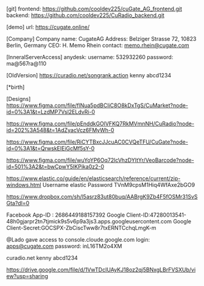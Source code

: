 [git]
frontend: https://github.com/cooldev225/cuGate_AG_frontend.git
backend: https://github.com/cooldev225/CuRadio_backend.git

[demo]
url: https://cugate.online/

[Company]
Company name: CugateAG
Address: Belziger Strasse 72, 10823 Berlin, Germany
CEO: H. Memo Rhein
contact: memo.rhein@cugate.com

[InneralServerAccess]
anydesk: username: 532932260  password: ma@567ra@110

[OldVersion]
https://curadio.net/songrank.action
kenny
abcd1234

[*birth]

[Designs]
https://www.figma.com/file/flNua5pdBCIiC8O8kDxTgS/CuMarket?node-id=0%3A1&t=LzdMP7Vsl2ELdvRi-0

https://www.figma.com/file/pEnddkGOlVFKQ7RkMVmnNH/CuRadio?node-id=202%3A548&t=1AdZyacVcz6FMyWh-0

https://www.figma.com/file/RiCYTBxcJJcuAC0CVQeTFU/CuGate?node-id=0%3A1&t=QrwskEIEiGcMf5sY-0

https://www.figma.com/file/wuYoYP6Oq72lcVhzDYItYr/VeoBarcode?node-id=501%3A2&t=bwCpwY5IKPika0z2-0

https://www.elastic.co/guide/en/elasticsearch/reference/current/zip-windows.html
Username
elastic
Password
TVnM9cpsM1Hiq4WfAxe2bGO9


https://www.dropbox.com/sh/l5asrz83ut80buq/AABrgK9Zb4F5fOSMr31SvSGta?dl=0


Facebook App-ID : 2686449188157392
Google Client-ID:47280013541-48h0gjarpr2tn7tjmick9s5v6p9a3js3.apps.googleusercontent.com
Google Client-Secret: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



@Lado
 gave access to console.cloude.google.com
login: apps@cugate.com
password: inL16TM2o4XM


curadio.net
kenny
abcd1234


https://drive.google.com/file/d/1VwTDcIUAyKJ18oz2qj5BNxgLBrFVSXUb/view?usp=sharing